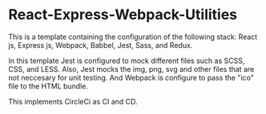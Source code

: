 # React-Express-Webpack-Utilities

This is a template containing the configuration of the following stack: React js, Express js, Webpack, Babbel, Jest, Sass, and Redux.

In this template Jest is configured to mock different files such as SCSS, CSS, and LESS. Also, Jest mocks the img, png, svg and other files that are not neccesary for unit testing. And Webpack is configure to pass the "ico" file to the HTML bundle.

This implements CircleCi as CI and CD.
